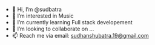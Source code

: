 - 👋 Hi, I’m @sudbatra
- 👀 I’m interested in Music
- 🌱 I’m currently learning Full stack developement
- 💞️ I’m looking to collaborate on ...
- 📫 Reach me via email: sudhanshubatra.19@gmail.com

<!---
sudbatra/sudbatra is a ✨ special ✨ repository because its `README.md` (this file) appears on your GitHub profile.
You can click the Preview link to take a look at your changes.
--->
